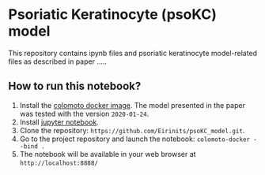 # Psoriatic Keratinocyte (psoKC) model

This repository contains ipynb files and psoriatic keratinocyte model-related files as described in paper .....

## How to run this notebook?

1. Install the [colomoto docker image](https://github.com/colomoto/colomoto-docker). 
The model presented in the paper was tested with the version ```2020-01-24```.
2. Install [jupyter notebook](http://jupyter.org/).
3. Clone the repository: ```https://github.com/Eirinits/psoKC_model.git```. 
4. Go to the project repository and launch the notebook: ```colomoto-docker --bind .```
5. The notebook will be available in your web browser at ```http://localhost:8888/```
